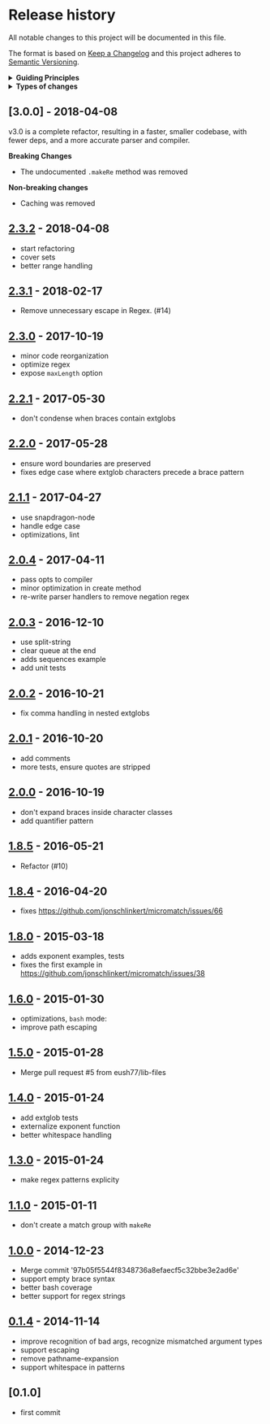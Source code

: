 # Release history

All notable changes to this project will be documented in this file.

The format is based on [Keep a Changelog](http://keepachangelog.com/en/1.0.0/)
and this project adheres to [Semantic Versioning](http://semver.org/spec/v2.0.0.html).

<details>
  <summary><strong>Guiding Principles</strong></summary>

- Changelogs are for humans, not machines.
- There should be an entry for every single version.
- The same types of changes should be grouped.
- Versions and sections should be linkable.
- The latest version comes first.
- The release date of each versions is displayed.
- Mention whether you follow Semantic Versioning.

</details>

<details>
  <summary><strong>Types of changes</strong></summary>

Changelog entries are classified using the following labels _(from [keep-a-changelog](http://keepachangelog.com/)_):

- `Added` for new features.
- `Changed` for changes in existing functionality.
- `Deprecated` for soon-to-be removed features.
- `Removed` for now removed features.
- `Fixed` for any bug fixes.
- `Security` in case of vulnerabilities.

</details>

## [3.0.0] - 2018-04-08

v3.0 is a complete refactor, resulting in a faster, smaller codebase, with fewer deps, and a more accurate parser and compiler.

**Breaking Changes**

- The undocumented `.makeRe` method was removed

**Non-breaking changes**

- Caching was removed

## [2.3.2] - 2018-04-08

- start refactoring
- cover sets
- better range handling

## [2.3.1] - 2018-02-17

- Remove unnecessary escape in Regex. (#14)

## [2.3.0] - 2017-10-19

- minor code reorganization
- optimize regex
- expose `maxLength` option

## [2.2.1] - 2017-05-30

- don't condense when braces contain extglobs

## [2.2.0] - 2017-05-28

- ensure word boundaries are preserved
- fixes edge case where extglob characters precede a brace pattern

## [2.1.1] - 2017-04-27

- use snapdragon-node
- handle edge case
- optimizations, lint

## [2.0.4] - 2017-04-11

- pass opts to compiler
- minor optimization in create method
- re-write parser handlers to remove negation regex

## [2.0.3] - 2016-12-10

- use split-string
- clear queue at the end
- adds sequences example
- add unit tests

## [2.0.2] - 2016-10-21

- fix comma handling in nested extglobs

## [2.0.1] - 2016-10-20

- add comments
- more tests, ensure quotes are stripped

## [2.0.0] - 2016-10-19

- don't expand braces inside character classes
- add quantifier pattern

## [1.8.5] - 2016-05-21

- Refactor (#10)

## [1.8.4] - 2016-04-20

- fixes https://github.com/jonschlinkert/micromatch/issues/66

## [1.8.0] - 2015-03-18

- adds exponent examples, tests
- fixes the first example in https://github.com/jonschlinkert/micromatch/issues/38

## [1.6.0] - 2015-01-30

- optimizations, `bash` mode:
- improve path escaping

## [1.5.0] - 2015-01-28

- Merge pull request #5 from eush77/lib-files

## [1.4.0] - 2015-01-24

- add extglob tests
- externalize exponent function
- better whitespace handling

## [1.3.0] - 2015-01-24

- make regex patterns explicity

## [1.1.0] - 2015-01-11

- don't create a match group with `makeRe`

## [1.0.0] - 2014-12-23

- Merge commit '97b05f5544f8348736a8efaecf5c32bbe3e2ad6e'
- support empty brace syntax
- better bash coverage
- better support for regex strings

## [0.1.4] - 2014-11-14

- improve recognition of bad args, recognize mismatched argument types
- support escaping
- remove pathname-expansion
- support whitespace in patterns

## [0.1.0]

- first commit

[2.3.2]: https://github.com/micromatch/braces/compare/2.3.1...2.3.2

[2.3.1]: https://github.com/micromatch/braces/compare/2.3.0...2.3.1

[2.3.0]: https://github.com/micromatch/braces/compare/2.2.1...2.3.0

[2.2.1]: https://github.com/micromatch/braces/compare/2.2.0...2.2.1

[2.2.0]: https://github.com/micromatch/braces/compare/2.1.1...2.2.0

[2.1.1]: https://github.com/micromatch/braces/compare/2.1.0...2.1.1

[2.1.0]: https://github.com/micromatch/braces/compare/2.0.4...2.1.0

[2.0.4]: https://github.com/micromatch/braces/compare/2.0.3...2.0.4

[2.0.3]: https://github.com/micromatch/braces/compare/2.0.2...2.0.3

[2.0.2]: https://github.com/micromatch/braces/compare/2.0.1...2.0.2

[2.0.1]: https://github.com/micromatch/braces/compare/2.0.0...2.0.1

[2.0.0]: https://github.com/micromatch/braces/compare/1.8.5...2.0.0

[1.8.5]: https://github.com/micromatch/braces/compare/1.8.4...1.8.5

[1.8.4]: https://github.com/micromatch/braces/compare/1.8.0...1.8.4

[1.8.0]: https://github.com/micromatch/braces/compare/1.6.0...1.8.0

[1.6.0]: https://github.com/micromatch/braces/compare/1.5.0...1.6.0

[1.5.0]: https://github.com/micromatch/braces/compare/1.4.0...1.5.0

[1.4.0]: https://github.com/micromatch/braces/compare/1.3.0...1.4.0

[1.3.0]: https://github.com/micromatch/braces/compare/1.2.0...1.3.0

[1.2.0]: https://github.com/micromatch/braces/compare/1.1.0...1.2.0

[1.1.0]: https://github.com/micromatch/braces/compare/1.0.0...1.1.0

[1.0.0]: https://github.com/micromatch/braces/compare/0.1.4...1.0.0

[0.1.4]: https://github.com/micromatch/braces/compare/0.1.0...0.1.4

[Unreleased]: https://github.com/micromatch/braces/compare/0.1.0...HEAD

[keep-a-changelog]: https://github.com/olivierlacan/keep-a-changelog
